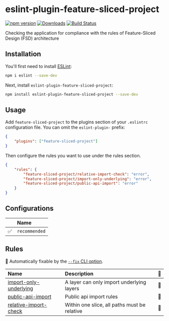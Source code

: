 # eslint-plugin-feature-sliced-project

[![npm version](https://img.shields.io/npm/v/eslint-plugin-feature-sliced-project.svg)](https://www.npmjs.com/package/eslint-plugin-feature-sliced-project)
[![Downloads](https://img.shields.io/npm/dm/eslint-plugin-feature-sliced-project.svg)](https://www.npmjs.com/package/eslint-plugin-feature-sliced-project)
[![Build Status](https://github.com/g-serg-work/eslint-plugin-feature-sliced-project/actions/workflows/node.js.yml/badge.svg)](https://github.com/g-serg-work/eslint-plugin-feature-sliced-project/actions)

Checking the application for compliance with the rules of Feature-Sliced ​​Design (FSD) architecture

## Installation

You'll first need to install [ESLint](https://eslint.org/):

```sh
npm i eslint --save-dev
```

Next, install `eslint-plugin-feature-sliced-project`:

```sh
npm install eslint-plugin-feature-sliced-project --save-dev
```

## Usage

Add `feature-sliced-project` to the plugins section of your `.eslintrc` configuration file. You can omit the `eslint-plugin-` prefix:

```json
{
    "plugins": ["feature-sliced-project"]
}
```

Then configure the rules you want to use under the rules section.

```json
{
    "rules": {
        "feature-sliced-project/relative-import-check": "error",
        "feature-sliced-project/import-only-underlying": "error",
        "feature-sliced-project/public-api-import": "error"
    }
}
```

## Configurations

<!-- begin auto-generated configs list -->

|    | Name          |
| :- | :------------ |
| ✅  | `recommended` |

<!-- end auto-generated configs list -->

## Rules

<!-- begin auto-generated rules list -->

🔧 Automatically fixable by the [`--fix` CLI option](https://eslint.org/docs/user-guide/command-line-interface#--fix).

| Name                                                           | Description                                  | 🔧 |
| :------------------------------------------------------------- | :------------------------------------------- | :- |
| [import-only-underlying](docs/rules/import-only-underlying.md) | A layer can only import underlying layers    | 🔧 |
| [public-api-import](docs/rules/public-api-import.md)           | Public api import rules                      | 🔧 |
| [relative-import-check](docs/rules/relative-import-check.md)   | Within one slice, all paths must be relative | 🔧 |

<!-- end auto-generated rules list -->
